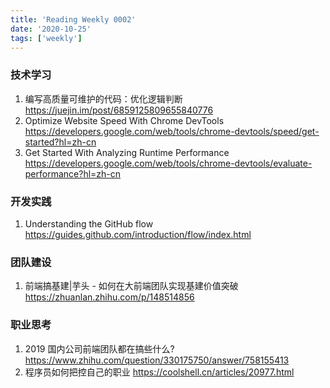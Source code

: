 ```yaml
---
title: 'Reading Weekly 0002'
date: '2020-10-25'
tags: ['weekly']
---
```


### 技术学习

1. 编写高质量可维护的代码：优化逻辑判断 https://juejin.im/post/6859125809655840776
2. Optimize Website Speed With Chrome DevTools https://developers.google.com/web/tools/chrome-devtools/speed/get-started?hl=zh-cn
3. Get Started With Analyzing Runtime Performance https://developers.google.com/web/tools/chrome-devtools/evaluate-performance?hl=zh-cn

### 开发实践

1. Understanding the GitHub flow https://guides.github.com/introduction/flow/index.html

### 团队建设

1. 前端搞基建|芋头 - 如何在大前端团队实现基建价值突破 https://zhuanlan.zhihu.com/p/148514856

### 职业思考

1. 2019 国内公司前端团队都在搞些什么? https://www.zhihu.com/question/330175750/answer/758155413
2. 程序员如何把控自己的职业 https://coolshell.cn/articles/20977.html
